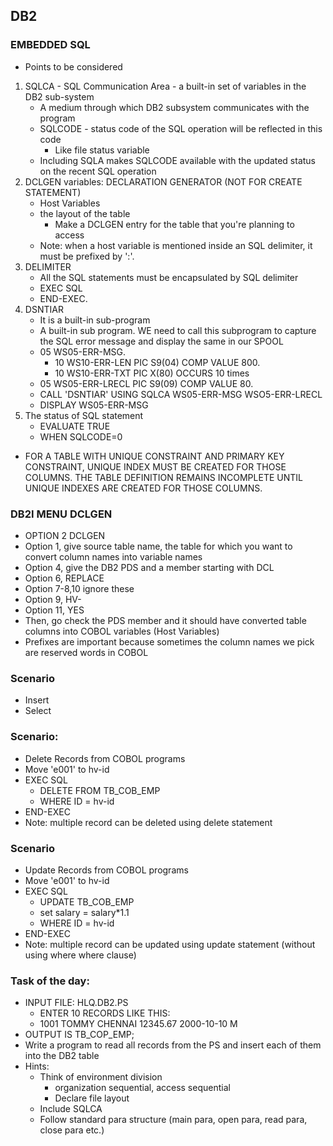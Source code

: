 ## DB2
### EMBEDDED SQL
- Points to be considered
1. SQLCA - SQL Communication Area - a built-in set of variables in the DB2 sub-system
    - A medium through which DB2 subsystem communicates with the program
    - SQLCODE - status code of the SQL operation will be reflected in this code
        - Like file status variable
    - Including SQLA makes SQLCODE available with the updated status on the recent SQL operation
2. DCLGEN variables: DECLARATION GENERATOR (NOT FOR CREATE STATEMENT)
    - Host Variables
    - the layout of the table
        - Make a DCLGEN entry for the table that you're planning to access
    - Note: when a host variable is mentioned inside an SQL delimiter, it must be prefixed by ':'.
3. DELIMITER
    - All the SQL statements must be encapsulated by SQL delimiter
    - EXEC SQL
    - END-EXEC.
4. DSNTIAR
    - It is a built-in sub-program
    - A built-in sub program. WE need to call this subprogram to capture the SQL error message and display the same in our SPOOL
    - 05 WS05-ERR-MSG.
        - 10 WS10-ERR-LEN PIC S9(04) COMP VALUE 800.
        - 10 WS10-ERR-TXT PIC X(80)  OCCURS 10 times
    - 05 WS05-ERR-LRECL   PIC S9(09) COMP VALUE 80.
    - CALL 'DSNTIAR' USING SQLCA WS05-ERR-MSG WSO5-ERR-LRECL
    - DISPLAY WS05-ERR-MSG
5. The status of SQL statement
    - EVALUATE TRUE
    - WHEN SQLCODE=0
- FOR A TABLE WITH UNIQUE CONSTRAINT AND PRIMARY KEY CONSTRAINT, UNIQUE INDEX MUST BE CREATED FOR THOSE COLUMNS. THE TABLE DEFINITION REMAINS INCOMPLETE UNTIL UNIQUE INDEXES ARE CREATED FOR THOSE COLUMNS.

### DB2I MENU DCLGEN
- OPTION 2 DCLGEN
- Option 1, give source table name, the table for which you want to convert column names into variable names
- Option 4, give the DB2 PDS and a member starting with DCL
- Option 6, REPLACE
- Option 7-8,10 ignore these
- Option 9, HV-
- Option 11, YES
- Then, go check the PDS member and it should have converted table columns into COBOL variables (Host Variables)
- Prefixes are important because sometimes the column names we pick are reserved words in COBOL

### Scenario
- Insert
- Select

### Scenario:
- Delete Records from COBOL programs
- Move 'e001' to hv-id
- EXEC SQL
    - DELETE FROM TB_COB_EMP
    - WHERE ID = hv-id
- END-EXEC
- Note: multiple record can be deleted using delete statement

### Scenario
- Update Records from COBOL programs
- Move 'e001' to hv-id
- EXEC SQL
    - UPDATE TB_COB_EMP
    - set salary = salary*1.1
    - WHERE ID = hv-id
- END-EXEC
- Note: multiple record can be updated using update statement (without using where where clause)

### Task of the day:
- INPUT FILE: HLQ.DB2.PS
    - ENTER 10 RECORDS LIKE THIS:
    - 1001 TOMMY CHENNAI 12345.67 2000-10-10 M
- OUTPUT IS TB_COP_EMP;
- Write a program to read all records from the PS and insert each of them into the DB2 table
- Hints:
    - Think of environment division
        - organization sequential, access sequential
        - Declare file layout
    - Include SQLCA
    - Follow standard para structure (main para, open para, read para, close para etc.)
